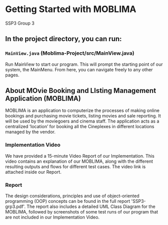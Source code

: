 # Getting Started with MOBLIMA
SSP3 Group 3

## In the project directory, you can run:

### `MainView.java` (Moblima-Project/src/MainView.java)

Run MainView to start our program. This will prompt the starting point of our system, the MainMenu.
From here, you can navigate freely to any other pages.

## About MOvie Booking and LIsting Management Application (MOBLIMA)

MOBLIMA is an application to computerize the processes of making online bookings and purchasing movie tickets, listing movies and sale reporting. It will be used by the moviegoers and cinema staff. The application acts as a centralized ‘location’ for booking all the Cineplexes in different locations managed by the vendor.

### Implementation Video
We have provided a 15-minute Video Report of our Implementation. This video contains an explanation of our MOBLIMA, along with the different resulting outputs and flows for different test cases. The video link is attached inside our Report.

### Report
The design considerations, principles and use of object-oriented programming (OOP) concepts can be found in the full report 'SSP3-grp3.pdf'. The report also includes a detailed UML Class Diagram for the MOBLIMA, followed by screenshots of some test runs of our program that are not included in our Implementation Video.
